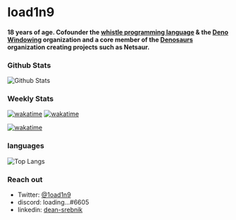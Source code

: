 # load1n9

#### 18 years of age. Cofounder the [whistle programming language](https://github.com/whistle-lang) & the [Deno Windowing](https://github.com/deno-windowing) organization and a core member of the [Denosaurs](https://github.com/denosaurs) organization creating projects such as Netsaur.

### Github Stats

![Github Stats](https://github-readme-stats.vercel.app/api?username=load1n9&show_icons=true&theme=synthwave&count_private=true)

### Weekly Stats
[![wakatime](https://wakatime.com/share/@load1n9/98062c66-693e-4c9b-8727-aa913be4a843.png)](https://wakatime.com/@025619fe-113f-4502-b25f-68160ed57cc1)
[![wakatime](https://wakatime.com/share/@load1n9/1cb67de6-3ec7-4f7e-8c53-49f0c479c152.png)](https://wakatime.com/@025619fe-113f-4502-b25f-68160ed57cc1)

[![wakatime](https://wakatime.com/badge/user/025619fe-113f-4502-b25f-68160ed57cc1.svg)](https://wakatime.com/@025619fe-113f-4502-b25f-68160ed57cc1)

### languages

![Top Langs](https://github-readme-stats.vercel.app/api/top-langs/?username=load1n9&langs_count=10&theme=synthwave&count_private=true)

### Reach out

- Twitter: [@1oad1n9](https://twitter.com/1oad1n9)
- discord: loading...#6605
- linkedin: [dean-srebnik](https://www.linkedin.com/in/dean-srebnik-80891022b/)
